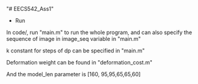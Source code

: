 "# EECS542_Ass1" 

- Run

In code/, run "main.m" to run the whole program, and can also specify the sequence of image in image_seq variable in "main.m"

k constant for steps of dp can be specified in "main.m"

Deformation weight can be found in "deformation_cost.m"

And the model_len parameter is [160, 95,95,65,65,60]
